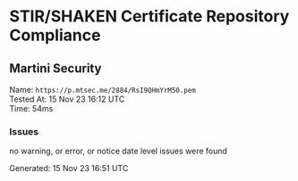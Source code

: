 # STIR/SHAKEN Certificate Repository Compliance

## Martini Security

Name: `https://p.mtsec.me/2884/RsI9QHmYrM50.pem`\
Tested At: 15 Nov 23 16:12 UTC\
Time: 54ms

### Issues

no warning, or error, or notice date level issues were found

Generated: 15 Nov 23 16:51 UTC